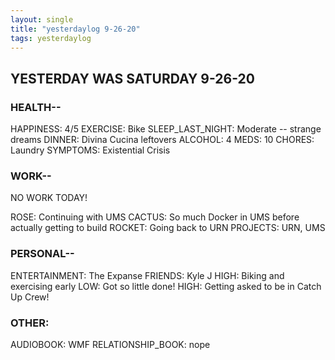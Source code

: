 ```yaml
---
layout: single
title: "yesterdaylog 9-26-20"
tags: yesterdaylog
---
```


## YESTERDAY WAS SATURDAY 9-26-20

### HEALTH--

HAPPINESS: 4/5
EXERCISE: Bike
SLEEP_LAST_NIGHT: Moderate -- strange dreams
DINNER: Divina Cucina leftovers
ALCOHOL: 4
MEDS: 10
CHORES: Laundry
SYMPTOMS: Existential Crisis

### WORK--

NO WORK TODAY!

ROSE: Continuing with UMS
CACTUS: So much Docker in UMS before actually getting to build
ROCKET: Going back to URN
PROJECTS: URN, UMS

### PERSONAL--

ENTERTAINMENT: The Expanse
FRIENDS: Kyle J
HIGH: Biking and exercising early
LOW: Got so little done!
HIGH: Getting asked to be in Catch Up Crew!

### OTHER:

AUDIOBOOK: WMF
RELATIONSHIP_BOOK: nope
